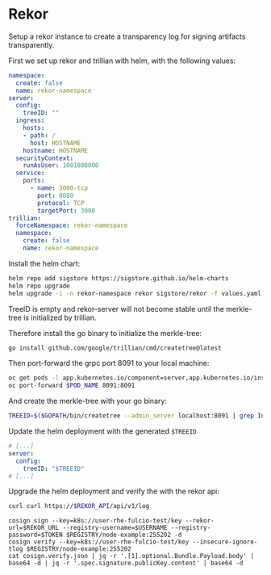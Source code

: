 # Rekor

Setup a rekor instance to create a transparency log for signing artifacts transparently.

First we set up rekor and trillian with helm, with the following values:

```yaml
namespace:
  create: false
  name: rekor-namespace
server:
  config:
    treeID: ""
  ingress:
    hosts:
    - path: /
      host: HOSTNAME
    hostname: HOSTNAME
  securityContext:
    runAsUser: 1001800000
  service:
    ports:
      - name: 3000-tcp
        port: 8080
        protocol: TCP
        targetPort: 3000
trillian:
  forceNamespace: rekor-namespace
  namespace:
    create: false
    name: rekor-namespace
```

Install the helm chart:

```bash
helm repo add sigstore https://sigstore.github.io/helm-charts
helm repo upgrade
helm upgrade -i -n rekor-namespace rekor sigstore/rekor -f values.yaml
```

TreeID is empty and rekor-server will not become stable until the merkle-tree is initialized by trillian.

Therefore install the go binary to initialize the merkle-tree:

```bash
go install github.com/google/trillian/cmd/createtree@latest
```

Then port-forward the grpc port 8091 to your local machine:

```bash
oc get pods -l app.kubernetes.io/component=server,app.kubernetes.io/instance=rekor
oc port-forward $POD_NAME 8091:8091
```

And create the merkle-tree with your go binary:

```bash
TREEID=$($GOPATH/bin/createtree --admin_server localhost:8091 | grep Initialising | sed -rE 's/.*Initialising Log ([0-9]*).*/\1/')
```

Update the helm deployment with the generated `$TREEID`

```yaml
# [...]
server:
  config:
    treeID: "$TREEID"
# [...]
```

Upgrade the helm deployment and verify the with the rekor api:

```bash
curl curl https://$REKOR_API/api/v1/log
```

```
cosign sign --key=k8s://user-rhe-fulcio-test/key --rekor-url=$REKOR_URL --registry-username=$USERNAME --registry-password=$TOKEN $REGISTRY/node-example:255202 -d
cosign verify --key=k8s://user-rhe-fulcio-test/key --insecure-ignore-tlog $REGISTRY/node-example:255202
cat cosign.verify.json | jq -r '.[1].optional.Bundle.Payload.body' | base64 -d | jq -r '.spec.signature.publicKey.content' | base64 -d
```